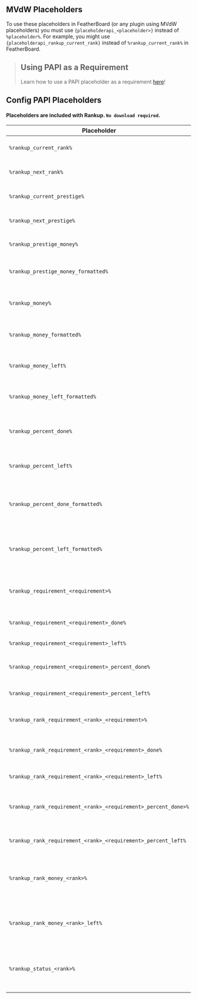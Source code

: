 ## MVdW Placeholders
To use these placeholders in FeatherBoard (or any plugin using MVdW placeholders) you must use `{placeholderapi_<placeholder>}` instead of `%placeholder%`. For example, you might use `{placeholderapi_rankup_current_rank}` instead of `%rankup_current_rank%` in FeatherBoard.

> ## Using PAPI as a Requirement
> Learn how to use a PAPI placeholder as a requirement [here](../Advanced-Configuration-Example/Adding-custom-requirements.md)!

## Config PAPI Placeholders
#### Placeholders are included with Rankup. `No download required`.

| Placeholder | Description
| ----------- | -----------
| `%rankup_current_rank%` | Rank the player is currently in.
| `%rankup_next_rank%` | Rank the player will rank up to.
| `%rankup_current_prestige%` | Prestige the player is currently in.
| `%rankup_next_prestige%` | Prestige the player will prestige to.
| `%rankup_prestige_money%` | `money` requirement to prestige
| `%rankup_prestige_money_formatted%` | As above, but formatted.<br>`1000` becomes `1,000.00`.
| `%rankup_money%` | Total amount of `money` requirement to rank up.
| `%rankup_money_formatted%` | As above, but formatted.<br>`1000` becomes `1,000.00`.
| `%rankup_money_left%` | Amount left to complete `money` requirement.
| `%rankup_money_left_formatted%` | As above, but formatted.<br>`1000` becomes `1,000.00`.
| `%rankup_percent_done%` | Exact amount done in percent for `money` requirement.
| `%rankup_percent_left%` | Exact amount left in percent for `money` requirement.
| `%rankup_percent_done_formatted%` | Amount done in percent for `money` requirement. Formatted to 2 decimals.
| `%rankup_percent_left_formatted%` | Amount left in percent for `money` requirement. Formatted to 2 decimals.
| `%rankup_requirement_<requirement>%` | Total amount of `<requirement>`. See [**requirements**](https://github.com/okx-code/Rankup3/wiki/Requirements).
| `%rankup_requirement_<requirement>_done%` | Amount done of `<requirement>`.
| `%rankup_requirement_<requirement>_left%` | Amount left of `<requirement>`.
| `%rankup_requirement_<requirement>_percent_done%` | Amount done of `<requirement>` in percent.
| `%rankup_requirement_<requirement>_percent_left%` | Amount left of `<requirement>` in percent.
| `%rankup_rank_requirement_<rank>_<requirement>%` | Total Amount of `<requirement>` for `<rank>`.
| `%rankup_rank_requirement_<rank>_<requirement>_done%` | Amount done of `<requirement>` for `<rank>`.
| `%rankup_rank_requirement_<rank>_<requirement>_left%` | Amount left of `<requirement>` for `<rank>`.
| `%rankup_rank_requirement_<rank>_<requirement>_percent_done>%` | Amount done of `<requirement>` for `<rank>` in percent.
| `%rankup_rank_requirement_<rank>_<requirement>_percent_left%` | Amount left of `<requirement>` for `<rank>` in percent.
| `%rankup_rank_money_<rank>%` | Amount of `money` requirement to rankup from `<rank>`, formatted.
| `%rankup_rank_money_<rank>_left%` | Amount left of `money` requirement to rankup from `<rank>`, formatted.
| `%rankup_status_<rank>%` | The status of the specified `<rank>` for the player. Customize [**here**](https://github.com/okx-code/Rankup3/blob/49942e5497de6da0c5fd20fe4deed2fd49620bc9/src/main/resources/config.yml#L92-L95).
